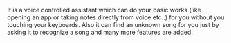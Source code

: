 It is a voice controlled assistant which can do your basic works (like opening an app or taking notes directly from voice etc..) for you without you touching your keyboards. 
Also it can find an unknown song for you just by asking it to recognize a song and many more features are added.
